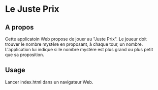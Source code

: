 # Le Juste Prix

## A propos <a name = "about"></a>

Cette applicatoin Web propose de jouer au "Juste Prix".
Le joueur doit trouver le nombre mystère en proposant, à chaque tour, un nombre. L'application lui indique si le nombre mystère est plus grand ou plus petit que sa proposition.

## Usage <a name = "usage"></a>

Lancer index.html dans un navigateur Web.
